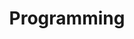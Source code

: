 ---
title: Programming
summary: Contains posts related to programming, with a focus on the fascinating world of cryptography! 🔐
description: Contains posts related to programming, with a focus on the fascinating world of cryptography! 🔐
---